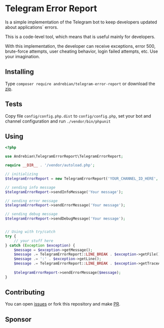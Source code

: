 # Telegram Error Report

Is a simple implementation of the Telegram bot to keep developers updated about applications´ errors.

This is a code-level tool, which means that is useful mainly for developers.

With this implementation, the developer can receive exceptions, error 500, brute-force attempts, user cheating behavior, login failed attempts, etc. Use your imagination.

## Installing

Type `composer require andrebian/telegram-error-report` or download the [zip](https://github.com/andrebian/telegram-error-report/archive/refs/heads/master.zip).

## Tests

Copy file `config/config.php.dist` to `config/config.php`, set your bot and channel configuration and run `./vendor/bin/phpunit`

## Using

```php
<?php

use Andrebian\TelegramErrorReport\TelegramErrorReport;

require __DIR__ . '/vendor/autoload.php';

// initializing
$telegramErrorReport = new TelegramErrorReport('YOUR_CHANNEL_ID_HERE', 'YOUR_BOT_ID_HERE');

// sending info message
$telegramErrorReport->sendInfoMessage('Your message');

// sending error message
$telegramErrorReport->sendErrorMessage('Your message');

// sending debug message
$telegramErrorReport->sendDebugMessage('Your message');


// Using with try/catch
try {
    // your stuff here
} catch (Exception $exception) {
    $message = $exception->getMessage();
    $message .= TelegramErrorReport::LINE_BREAK . $exception->getFile();
    $message .= ':' . $exception->getLine();
    $message .= TelegramErrorReport::LINE_BREAK . $exception->getTraceAsString();
    
    $telegramErrorReport->sendErrorMessage($message);
}

```

## Contributing

You can open [issues](https://github.com/andrebian/telegram-error-report/issues) or fork this repository and make [PR](https://github.com/andrebian/telegram-error-report/pulls).

## Sponsor

